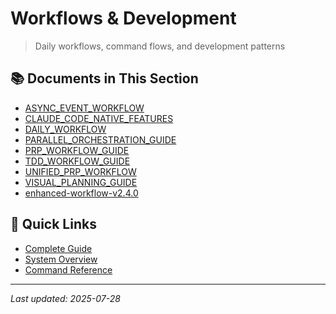 # Workflows & Development

> Daily workflows, command flows, and development patterns

## 📚 Documents in This Section

- [ASYNC_EVENT_WORKFLOW](./ASYNC_EVENT_WORKFLOW.md)
- [CLAUDE_CODE_NATIVE_FEATURES](./CLAUDE_CODE_NATIVE_FEATURES.md)
- [DAILY_WORKFLOW](./DAILY_WORKFLOW.md)
- [PARALLEL_ORCHESTRATION_GUIDE](./PARALLEL_ORCHESTRATION_GUIDE.md)
- [PRP_WORKFLOW_GUIDE](./PRP_WORKFLOW_GUIDE.md)
- [TDD_WORKFLOW_GUIDE](./TDD_WORKFLOW_GUIDE.md)
- [UNIFIED_PRP_WORKFLOW](./UNIFIED_PRP_WORKFLOW.md)
- [VISUAL_PLANNING_GUIDE](./VISUAL_PLANNING_GUIDE.md)
- [enhanced-workflow-v2.4.0](./enhanced-workflow-v2.4.0.md)

## 🔗 Quick Links

- [Complete Guide](../COMPLETE_GUIDE.md)
- [System Overview](../SYSTEM_OVERVIEW.md)
- [Command Reference](./COMMAND_REFERENCE.md)

---

*Last updated: 2025-07-28*
